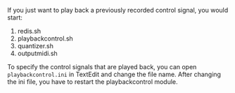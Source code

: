 If you just want to play back a previously recorded control signal, you would start:

1. redis.sh
2. playbackcontrol.sh
3. quantizer.sh
4. outputmidi.sh

To specify the control signals that are played back, you can open
`playbackcontrol.ini` in TextEdit and change the file name. After
changing the ini file, you have to restart the playbackcontrol module.

